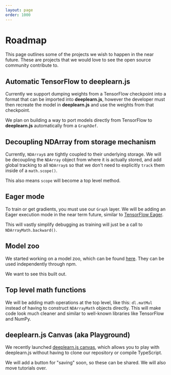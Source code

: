 ```yaml
---
layout: page
order: 1000
---
```

# Roadmap

This page outlines some of the projects we wish to happen in the near future.
These are projects that we would love to see the open source community
contribute to.

## Automatic TensorFlow to deeplearn.js

Currently we support dumping weights from a TensorFlow checkpoint into a format
that can be imported into **deeplearn.js**, however the developer must then
recreate the model in **deeplearn.js** and use the weights from that checkpoint.

We plan on building a way to port models directly from TensorFlow to
**deeplearn.js** automatically from a `GraphDef`.

## Decoupling NDArray from storage mechanism

Currently, `NDArray`s are tightly coupled to their underlying storage. We will
be decoupling the `NDArray` object from where it is actually stored, and add
global tracking to all `NDArray`s so that we don't need to explicitly `track` them
inside of a `math.scope()`.

This also means `scope` will become a top level method.

## Eager mode

To train or get gradients, you must use our `Graph` layer. We will be
adding an Eager execution mode in the near term future, similar to
[TensorFlow Eager](https://research.googleblog.com/2017/10/eager-execution-imperative-define-by.html).

This will vastly simplify debugging as training will just be a call to
`NDArrayMath.backward()`.

## Model zoo

We started working on a model zoo, which can be found
[here](https://github.com/PAIR-code/deeplearnjs/tree/master/models). They can
be used independently through npm.

We want to see this built out.

## Top level math functions

We will be adding math operations at the top level, like this: `dl.matMul`
instead of having to construct `NDArrayMath` objects directly. This will make
code look much cleaner and similar to well-known libraries like TensorFlow and NumPy.

## deeplearn.js Canvas (aka Playground)

We recently launched [deeplearn.js canvas](https://deeplearnjs.org/demos/playground/index.html),
which allows you to play with deeplearn.js without having to clone our
repository or compile TypeScript.

We will add a button for "saving" soon, so these can be shared. We will also
move tutorials over.
